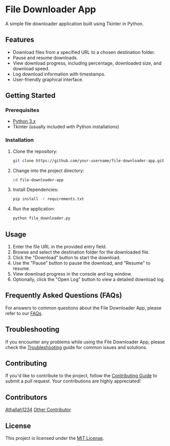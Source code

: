# File Downloader App

A simple file downloader application built using Tkinter in Python.

## Features

- Download files from a specified URL to a chosen destination folder.
- Pause and resume downloads.
- View download progress, including percentage, downloaded size, and download speed.
- Log download information with timestamps.
- User-friendly graphical interface.

## Getting Started

### Prerequisites

- [Python 3.x](https://www.python.org/downloads/)
- Tkinter (usually included with Python installations)

### Installation

1. Clone the repository:

   ```bash
   git clone https://github.com/your-username/file-downloader-app.git
   ```
2. Change into the project directory:
   ```bash
   cd file-downloader-app
   ```
3. Install Dependencies:
   ```bash
   pip install -r requirements.txt
   ```
4. Run the application:
   ```bash
   python file_downloader.py
   ```
## Usage

1. Enter the file URL in the provided entry field.
2. Browse and select the destination folder for the downloaded file.
3. Click the "Download" button to start the download.
4. Use the "Pause" button to pause the download, and "Resume" to resume.
5. View download progress in the console and log window.
6. Optionally, click the "Open Log" button to view a detailed download log.

## Frequently Asked Questions (FAQs)

For answers to common questions about the File Downloader App, please refer to our [FAQs](FAQs.md).

## Troubleshooting
If you encounter any problems while using the File Downloader App, please check the [Troubleshooting](TROUBLESHOOTING.md) guide for common issues and solutions.

## Contributing

If you'd like to contribute to the project, follow the [Contributing Guide](CONTRIBUTING.md) to submit a pull request. Your contributions are highly appreciated!

## Contributors
[Athallah1234](https://github.com/Athallah1234)
[Other Contributor]()

## License
This project is licensed under the [MIT License](LICENSE).
